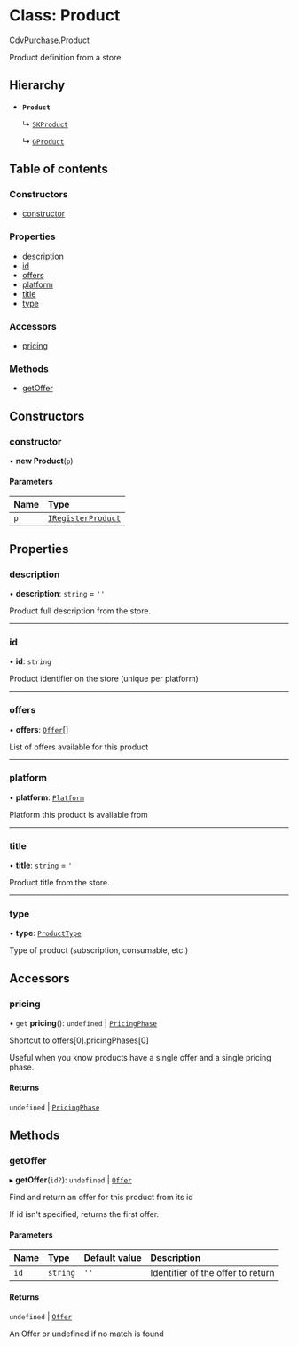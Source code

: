 # Class: Product

[CdvPurchase](../modules/CdvPurchase.md).Product

Product definition from a store

## Hierarchy

- **`Product`**

  ↳ [`SKProduct`](CdvPurchase.AppleAppStore.SKProduct.md)

  ↳ [`GProduct`](CdvPurchase.GooglePlay.GProduct.md)

## Table of contents

### Constructors

- [constructor](CdvPurchase.Product.md#constructor)

### Properties

- [description](CdvPurchase.Product.md#description)
- [id](CdvPurchase.Product.md#id)
- [offers](CdvPurchase.Product.md#offers)
- [platform](CdvPurchase.Product.md#platform)
- [title](CdvPurchase.Product.md#title)
- [type](CdvPurchase.Product.md#type)

### Accessors

- [pricing](CdvPurchase.Product.md#pricing)

### Methods

- [getOffer](CdvPurchase.Product.md#getoffer)

## Constructors

### constructor

• **new Product**(`p`)

#### Parameters

| Name | Type |
| :------ | :------ |
| `p` | [`IRegisterProduct`](../interfaces/CdvPurchase.IRegisterProduct.md) |

## Properties

### description

• **description**: `string` = `''`

Product full description from the store.

___

### id

• **id**: `string`

Product identifier on the store (unique per platform)

___

### offers

• **offers**: [`Offer`](CdvPurchase.Offer.md)[]

List of offers available for this product

___

### platform

• **platform**: [`Platform`](../enums/CdvPurchase.Platform.md)

Platform this product is available from

___

### title

• **title**: `string` = `''`

Product title from the store.

___

### type

• **type**: [`ProductType`](../enums/CdvPurchase.ProductType.md)

Type of product (subscription, consumable, etc.)

## Accessors

### pricing

• `get` **pricing**(): `undefined` \| [`PricingPhase`](../interfaces/CdvPurchase.PricingPhase.md)

Shortcut to offers[0].pricingPhases[0]

Useful when you know products have a single offer and a single pricing phase.

#### Returns

`undefined` \| [`PricingPhase`](../interfaces/CdvPurchase.PricingPhase.md)

## Methods

### getOffer

▸ **getOffer**(`id?`): `undefined` \| [`Offer`](CdvPurchase.Offer.md)

Find and return an offer for this product from its id

If id isn't specified, returns the first offer.

#### Parameters

| Name | Type | Default value | Description |
| :------ | :------ | :------ | :------ |
| `id` | `string` | `''` | Identifier of the offer to return |

#### Returns

`undefined` \| [`Offer`](CdvPurchase.Offer.md)

An Offer or undefined if no match is found

